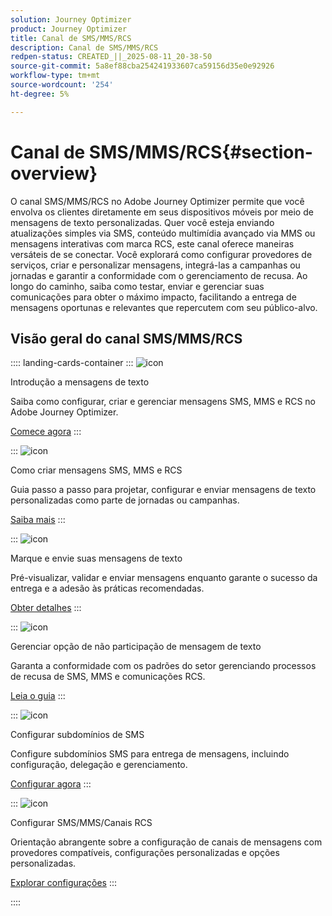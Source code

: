 ```yaml
---
solution: Journey Optimizer
product: Journey Optimizer
title: Canal de SMS/MMS/RCS
description: Canal de SMS/MMS/RCS
redpen-status: CREATED_||_2025-08-11_20-38-50
source-git-commit: 5a8ef88cba254241933607ca59156d35e0e92926
workflow-type: tm+mt
source-wordcount: '254'
ht-degree: 5%

---
```



# Canal de SMS/MMS/RCS{#section-overview}

O canal SMS/MMS/RCS no Adobe Journey Optimizer permite que você envolva os clientes diretamente em seus dispositivos móveis por meio de mensagens de texto personalizadas. Quer você esteja enviando atualizações simples via SMS, conteúdo multimídia avançado via MMS ou mensagens interativas com marca RCS, este canal oferece maneiras versáteis de se conectar. Você explorará como configurar provedores de serviços, criar e personalizar mensagens, integrá-las a campanhas ou jornadas e garantir a conformidade com o gerenciamento de recusa. Ao longo do caminho, saiba como testar, enviar e gerenciar suas comunicações para obter o máximo impacto, facilitando a entrega de mensagens oportunas e relevantes que repercutem com seu público-alvo.

## Visão geral do canal SMS/MMS/RCS

:::: landing-cards-container
:::
![icon](https://cdn.experienceleague.adobe.com/icons/circle-play.svg?lang=pt-BR)

Introdução a mensagens de texto

Saiba como configurar, criar e gerenciar mensagens SMS, MMS e RCS no Adobe Journey Optimizer.

[Comece agora](../using/sms/get-started-sms.md)
:::

:::
![icon](https://cdn.experienceleague.adobe.com/icons/list-check.svg?lang=pt-BR)

Como criar mensagens SMS, MMS e RCS

Guia passo a passo para projetar, configurar e enviar mensagens de texto personalizadas como parte de jornadas ou campanhas.

[Saiba mais](../using/sms/create-sms.md)
:::

:::
![icon](https://cdn.experienceleague.adobe.com/icons/list-check.svg?lang=pt-BR)

Marque e envie suas mensagens de texto

Pré-visualizar, validar e enviar mensagens enquanto garante o sucesso da entrega e a adesão às práticas recomendadas.

[Obter detalhes](../using/sms/send-sms.md)
:::

:::
![icon](https://cdn.experienceleague.adobe.com/icons/shield-halved.svg?lang=pt-BR)

Gerenciar opção de não participação de mensagem de texto

Garanta a conformidade com os padrões do setor gerenciando processos de recusa de SMS, MMS e comunicações RCS.

[Leia o guia](../using/sms/sms-opt-out.md)
:::

:::
![icon](https://cdn.experienceleague.adobe.com/icons/gear.svg?lang=pt-BR)

Configurar subdomínios de SMS

Configure subdomínios SMS para entrega de mensagens, incluindo configuração, delegação e gerenciamento.

[Configurar agora](../using/sms/sms-subdomains.md)
:::

:::
![icon](https://cdn.experienceleague.adobe.com/icons/code-branch.svg?lang=pt-BR)

Configurar SMS/MMS/Canais RCS

Orientação abrangente sobre a configuração de canais de mensagens com provedores compatíveis, configurações personalizadas e opções personalizadas.

[Explorar configurações](configure-sms-landing-page.md)
:::

::::
